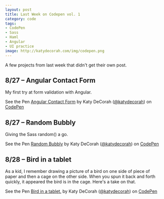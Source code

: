 ```yaml
---
layout: post
title: Last Week on Codepen vol. 1
category: code
tags:
- CodePen
- Sass
- Haml
- Angular
- UI practice
image: http://katydecorah.com/img/codepen.png
---
```


A few projects from last week that didn't get their own post.

## 8/27 &ndash; Angular Contact Form
My first try at form validation with Angular.
<p data-height="550" data-theme-id="97" data-slug-hash="IiDKe" data-user="katydecorah" data-default-tab="result" class='codepen'>See the Pen <a href='http://codepen.io/katydecorah/pen/IiDKe'>Angular Contact Form</a> by Katy DeCorah (<a href='http://codepen.io/katydecorah'>@katydecorah</a>) on <a href='http://codepen.io'>CodePen</a></p>

## 8/27 &ndash; Random Bubbly
Giving the Sass random() a go.
<p data-height="500" data-theme-id="97" data-slug-hash="xbtch" data-user="katydecorah" data-default-tab="result" class='codepen'>See the Pen <a href='http://codepen.io/katydecorah/pen/xbtch'>Random Bubbly</a> by Katy DeCorah (<a href='http://codepen.io/katydecorah'>@katydecorah</a>) on <a href='http://codepen.io'>CodePen</a></p>

## 8/28 &ndash; Bird in a tablet
As a kid, I remember drawing a picture of a bird on one side of piece of paper and then a cage on the other side. When you spun it back and forth quickly, it appeared the bird is in the cage. Here's a take on that.
<p data-height="500" data-theme-id="97" data-slug-hash="DHCJg" data-user="katydecorah" data-default-tab="result" class='codepen'>See the Pen <a href='http://codepen.io/katydecorah/pen/DHCJg'>Bird in a tablet.</a> by Katy DeCorah (<a href='http://codepen.io/katydecorah'>@katydecorah</a>) on <a href='http://codepen.io'>CodePen</a></p>
